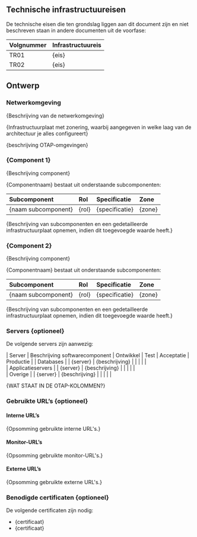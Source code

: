 ## Technische infrastructuureisen

De technische eisen die ten grondslag liggen aan dit document zijn en niet beschreven staan in andere documenten uit de voorfase:

| Volgnummer | Infrastructuureis |
|:----|:----|
| TR01 | {eis} |
| TR02 | {eis} |

## Ontwerp 

### Netwerkomgeving 

{Beschrijving van de netwerkomgeving}

{Infrastructuurplaat met zonering, waarbij aangegeven in welke laag van de architectuur je alles configureert}

{beschrijving OTAP-omgevingen}

### {Component 1}

{Beschrijving component}

{Componentnaam} bestaat uit onderstaande subcomponenten:

| Subcomponent | Rol | Specificatie | Zone |
|:----|:----|:----|:----|
| {naam subcomponent} | {rol}| {specificatie} | {zone} |

{Beschrijving van subcomponenten en een gedetailleerde infrastructuurplaat opnemen, indien dit toegevoegde waarde heeft.}

### {Component 2}

{Beschrijving component}

{Componentnaam} bestaat uit onderstaande subcomponenten:

| Subcomponent | Rol | Specificatie | Zone |
|:----|:----|:----|:----|
| {naam subcomponent} | {rol}| {specificatie} | {zone} |

{Beschrijving van subcomponenten en een gedetailleerde infrastructuurplaat opnemen, indien dit toegevoegde waarde heeft.}

### Servers {optioneel}

De volgende servers zijn aanwezig:

| Server | Beschrijving softwarecomponent | Ontwikkel | Test | Acceptatie | Productie |
| Databases |
| {server} | {beschrijving} |   |   |   |   |		
| Applicatieservers |
| {server} | {beschrijving} |   |   |   |   |				
| Overige |
| {server} | {beschrijving} |   |   |   |   |				

{WAT STAAT IN DE OTAP-KOLOMMEN?}

### Gebruikte URL’s {optioneel}

#### Interne URL’s

{Opsomming gebruikte interne URL's.}

#### Monitor-URL’s

{Opsomming gebruikte monitor-URL's.}

#### Externe URL’s

{Opsomming gebruikte externe URL's.}

### Benodigde certificaten {optioneel}

De volgende certificaten zijn nodig:

* {certificaat}
* {certificaat}
